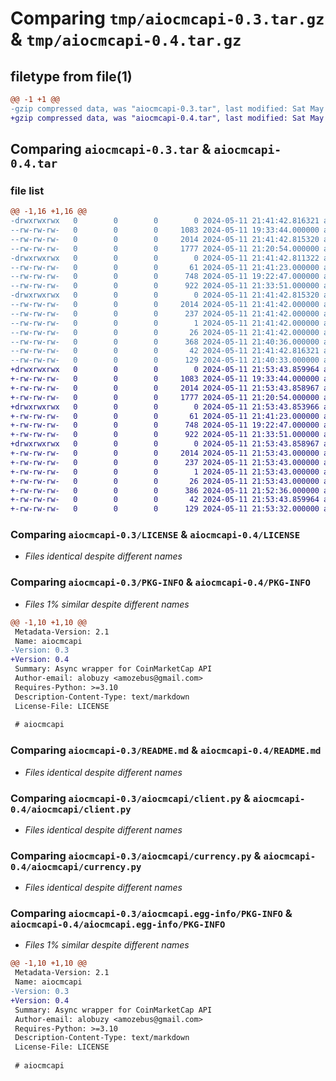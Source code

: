 # Comparing `tmp/aiocmcapi-0.3.tar.gz` & `tmp/aiocmcapi-0.4.tar.gz`

## filetype from file(1)

```diff
@@ -1 +1 @@
-gzip compressed data, was "aiocmcapi-0.3.tar", last modified: Sat May 11 21:41:42 2024, max compression
+gzip compressed data, was "aiocmcapi-0.4.tar", last modified: Sat May 11 21:53:43 2024, max compression
```

## Comparing `aiocmcapi-0.3.tar` & `aiocmcapi-0.4.tar`

### file list

```diff
@@ -1,16 +1,16 @@
-drwxrwxrwx   0        0        0        0 2024-05-11 21:41:42.816321 aiocmcapi-0.3/
--rw-rw-rw-   0        0        0     1083 2024-05-11 19:33:44.000000 aiocmcapi-0.3/LICENSE
--rw-rw-rw-   0        0        0     2014 2024-05-11 21:41:42.815320 aiocmcapi-0.3/PKG-INFO
--rw-rw-rw-   0        0        0     1777 2024-05-11 21:20:54.000000 aiocmcapi-0.3/README.md
-drwxrwxrwx   0        0        0        0 2024-05-11 21:41:42.811322 aiocmcapi-0.3/aiocmcapi/
--rw-rw-rw-   0        0        0       61 2024-05-11 21:41:23.000000 aiocmcapi-0.3/aiocmcapi/__init__.py
--rw-rw-rw-   0        0        0      748 2024-05-11 19:22:47.000000 aiocmcapi-0.3/aiocmcapi/client.py
--rw-rw-rw-   0        0        0      922 2024-05-11 21:33:51.000000 aiocmcapi-0.3/aiocmcapi/currency.py
-drwxrwxrwx   0        0        0        0 2024-05-11 21:41:42.815320 aiocmcapi-0.3/aiocmcapi.egg-info/
--rw-rw-rw-   0        0        0     2014 2024-05-11 21:41:42.000000 aiocmcapi-0.3/aiocmcapi.egg-info/PKG-INFO
--rw-rw-rw-   0        0        0      237 2024-05-11 21:41:42.000000 aiocmcapi-0.3/aiocmcapi.egg-info/SOURCES.txt
--rw-rw-rw-   0        0        0        1 2024-05-11 21:41:42.000000 aiocmcapi-0.3/aiocmcapi.egg-info/dependency_links.txt
--rw-rw-rw-   0        0        0       26 2024-05-11 21:41:42.000000 aiocmcapi-0.3/aiocmcapi.egg-info/top_level.txt
--rw-rw-rw-   0        0        0      368 2024-05-11 21:40:36.000000 aiocmcapi-0.3/pyproject.toml
--rw-rw-rw-   0        0        0       42 2024-05-11 21:41:42.816321 aiocmcapi-0.3/setup.cfg
--rw-rw-rw-   0        0        0      129 2024-05-11 21:40:33.000000 aiocmcapi-0.3/setup.py
+drwxrwxrwx   0        0        0        0 2024-05-11 21:53:43.859964 aiocmcapi-0.4/
+-rw-rw-rw-   0        0        0     1083 2024-05-11 19:33:44.000000 aiocmcapi-0.4/LICENSE
+-rw-rw-rw-   0        0        0     2014 2024-05-11 21:53:43.858967 aiocmcapi-0.4/PKG-INFO
+-rw-rw-rw-   0        0        0     1777 2024-05-11 21:20:54.000000 aiocmcapi-0.4/README.md
+drwxrwxrwx   0        0        0        0 2024-05-11 21:53:43.853966 aiocmcapi-0.4/aiocmcapi/
+-rw-rw-rw-   0        0        0       61 2024-05-11 21:41:23.000000 aiocmcapi-0.4/aiocmcapi/__init__.py
+-rw-rw-rw-   0        0        0      748 2024-05-11 19:22:47.000000 aiocmcapi-0.4/aiocmcapi/client.py
+-rw-rw-rw-   0        0        0      922 2024-05-11 21:33:51.000000 aiocmcapi-0.4/aiocmcapi/currency.py
+drwxrwxrwx   0        0        0        0 2024-05-11 21:53:43.858967 aiocmcapi-0.4/aiocmcapi.egg-info/
+-rw-rw-rw-   0        0        0     2014 2024-05-11 21:53:43.000000 aiocmcapi-0.4/aiocmcapi.egg-info/PKG-INFO
+-rw-rw-rw-   0        0        0      237 2024-05-11 21:53:43.000000 aiocmcapi-0.4/aiocmcapi.egg-info/SOURCES.txt
+-rw-rw-rw-   0        0        0        1 2024-05-11 21:53:43.000000 aiocmcapi-0.4/aiocmcapi.egg-info/dependency_links.txt
+-rw-rw-rw-   0        0        0       26 2024-05-11 21:53:43.000000 aiocmcapi-0.4/aiocmcapi.egg-info/top_level.txt
+-rw-rw-rw-   0        0        0      386 2024-05-11 21:52:36.000000 aiocmcapi-0.4/pyproject.toml
+-rw-rw-rw-   0        0        0       42 2024-05-11 21:53:43.859964 aiocmcapi-0.4/setup.cfg
+-rw-rw-rw-   0        0        0      129 2024-05-11 21:53:32.000000 aiocmcapi-0.4/setup.py
```

### Comparing `aiocmcapi-0.3/LICENSE` & `aiocmcapi-0.4/LICENSE`

 * *Files identical despite different names*

### Comparing `aiocmcapi-0.3/PKG-INFO` & `aiocmcapi-0.4/PKG-INFO`

 * *Files 1% similar despite different names*

```diff
@@ -1,10 +1,10 @@
 Metadata-Version: 2.1
 Name: aiocmcapi
-Version: 0.3
+Version: 0.4
 Summary: Async wrapper for CoinMarketCap API
 Author-email: alobuzy <amozebus@gmail.com>
 Requires-Python: >=3.10
 Description-Content-Type: text/markdown
 License-File: LICENSE
 
 # aiocmcapi
```

### Comparing `aiocmcapi-0.3/README.md` & `aiocmcapi-0.4/README.md`

 * *Files identical despite different names*

### Comparing `aiocmcapi-0.3/aiocmcapi/client.py` & `aiocmcapi-0.4/aiocmcapi/client.py`

 * *Files identical despite different names*

### Comparing `aiocmcapi-0.3/aiocmcapi/currency.py` & `aiocmcapi-0.4/aiocmcapi/currency.py`

 * *Files identical despite different names*

### Comparing `aiocmcapi-0.3/aiocmcapi.egg-info/PKG-INFO` & `aiocmcapi-0.4/aiocmcapi.egg-info/PKG-INFO`

 * *Files 1% similar despite different names*

```diff
@@ -1,10 +1,10 @@
 Metadata-Version: 2.1
 Name: aiocmcapi
-Version: 0.3
+Version: 0.4
 Summary: Async wrapper for CoinMarketCap API
 Author-email: alobuzy <amozebus@gmail.com>
 Requires-Python: >=3.10
 Description-Content-Type: text/markdown
 License-File: LICENSE
 
 # aiocmcapi
```

